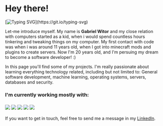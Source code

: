 # Hey there!
[![Typing SVG](https://readme-typing-svg.demolab.com?font=Fira+Code&size=30&pause=1000&color=5BADF7&vCenter=true&random=true&width=435&lines=Welcome+to+my+profile!)](https://git.io/typing-svg)

Let-me introduce myself. My name is **Gabriel Witor** and my close relation with computers started as a kid, when i would spend countless hours tinkering and tweaking things on my computer. My first contact with code was when i was around 11 years old, when I got into minecraft mods and plugins to create servers. Now I'm 20 years old, and I'm persuing my dream to become a software developer! :)

In this page you'll find some of my projects. I'm really passionate about learning everything technology related, including but not limited to: General software development, machine learning, operating systems, servers, databases and security.

<h3>I'm currently working mostly with: </h3>
<h3>
<img src="https://img.shields.io/badge/C-00599C?style=for-the-badge&logo=c&logoColor=white "></img>
<img src="https://img.shields.io/badge/Java-ED8B00?style=for-the-badge&logo=openjdk&logoColor=white"></img>
<img src="https://img.shields.io/badge/Python-14354C?style=for-the-badge&logo=python&logoColor=white"></img>
<img src="https://img.shields.io/badge/Linux-FCC624?style=for-the-badge&logo=linux&logoColor=black "></img>
<img src="https://img.shields.io/badge/Windows-0078D6?style=for-the-badge&logo=windows&logoColor=white"></img>
</h3>


If you want to get in touch, feel free to send me a message in my [LinkedIn](https://www.linkedin.com/in/gabriel-witor/).

